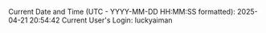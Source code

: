 Current Date and Time (UTC - YYYY-MM-DD HH:MM:SS formatted): 2025-04-21 20:54:42
Current User's Login: luckyaiman
